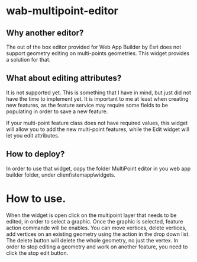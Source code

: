 # wab-multipoint-editor

## Why another editor?

The out of the box editor provided for Web App Builder by Esri does not support geometry editing on multi-points geometries. This widget provides a solution for that.

## What about editing attributes?

It is not supported yet. This is something that I have in mind, but just did not have the time to implement yet. It is important to me at least when creating new features, as the feature service may require some fields to be populating in order to save a new feature.

If your multi-point feature class does not have required values, this widget will allow you to add the new multi-point features, while the Edit widget will let you edit attributes.

## How to deploy?

In order to use that widget, copy the folder MultiPoint editor in you web app builder folder, under client\stemapp\widgets.

# How to use.

When the widget is open click on the multipoint layer that needs to be edited, in order to select a graphic. Once the graphic is selected, feature action commande will be enables. You can move vertices, delete vertices, add vertices on an existing geometry using the action in the drop down list. The delete button will delete the whole geometry, no just the vertex. In order to stop editing a geometry and work on another feature, you need to click the stop edit button.